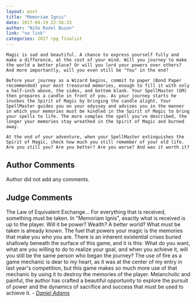 ```yaml
---
layout: post
title: "Memoriam Ignis"
date: 2017-04-19 22:56:33
author: "Niño Rodel Buzon"
link: "no link"
categories: 2017 rpg finalist
---
```

```
Magic is sad and beautiful. A chance to express yourself fully and make a difference, at the cost of your mind. Will you journey to make the world a better place? Or will you lord your powers over others? And more importantly, will you even still be "You" in the end?

Before your journey as a Wizard begins, commit to paper (Bond Paper recommended) your most treasured memories, enough to fill it with only a half-inch above, the sides, and bottom blank. Your SpellMaster (GM) then prepares a candle in front of you. As your journey starts he invokes the Spirit of Magic by bringing the candle alight. Your SpellMaster guides you on your odyssey and advises you in the manner in which your memories must be kindled in the Spirit of Magic to bring your spells to life. The more complex the spell you've described, the longer your memories stay wreathed in the Spirit of Magic and burned away. 

At the end of your adventure, when your SpellMaster extinguishes the Spirit of Magic, check how much you still remember of your old life. Are you still you? Are you better? Are you worse? And was it worth it?

```
## Author Comments 

Author did not add any comments.

## Judge Comments

The Law of Equivalent Exchange... For everything that is received, something must be taken. In "Memoriam Ignis", exactly what is received is up to the player. Will it be power? Wealth? A better world? What must be taken is already known. The fuel that powers your magic is the memories that make you who you are. There is an inherent existential crises buried shallowly beneath the surface of this game, and it is this: What do you want, what are you willing to do to realize your goal, and when you achieve it, will you still be the same person who began the journey? The use of fire as a game mechanic is dear to my heart, as it was at the center of my entry in last year's competition, but this game makes so much more use of that mechanic by using it to destroy the memories of the player. Melancholic and painful, the author has crafted a beautiful opportunity to explore the pursuit of power and the dynamics of sacrifice and success that must be used to achieve it. - [*Daniel Adams*]({{site.baseurl}}/judges)